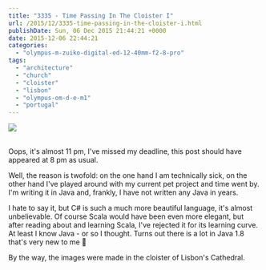 ```yaml
---
title: "3335 - Time Passing In The Cloister I"
url: /2015/12/3335-time-passing-in-the-cloister-i.html
publishDate: Sun, 06 Dec 2015 21:44:21 +0000
date: 2015-12-06 22:44:21
categories: 
  - "olympus-m-zuiko-digital-ed-12-40mm-f2-8-pro"
tags: 
  - "architecture"
  - "church"
  - "cloister"
  - "lisbon"
  - "olympus-om-d-e-m1"
  - "portugal"
---
```

<div class="container">
<div class="center"><a target="_blank" href="https://d25zfm9zpd7gm5.cloudfront.net/1200x1200/2015/20150903_111050_lr.jpg"><img class="webfeedsFeaturedVisual" src="https://d25zfm9zpd7gm5.cloudfront.net/0600x0600/2015/20150903_111050_lr.jpg" /></a></div>
</div>
<br />

Oops, it's almost 11&nbsp;pm, I've missed my deadline, this post should have appeared at 8&nbsp;pm as usual.

<a target="_blank" href="https://d25zfm9zpd7gm5.cloudfront.net/1200x1200/2015/20150903_111547_lr.jpg"><img style="margin: 0pt 0px 0pt 10px; float: right;" src="https://d25zfm9zpd7gm5.cloudfront.net/0150x0150/2015/20150903_111547_lr.jpg" alt="" border="0" /></a> Well, the reason is twofold: on the one hand I am technically sick, on the other hand I've played around with my current pet project and time went by. I'm writing it in Java and, frankly, I have not written any Java in years.

<a target="_blank" href="https://d25zfm9zpd7gm5.cloudfront.net/1200x1200/2015/20150903_111132_lr.jpg"><img style="margin: 0pt 10px 0pt 0px; float: left;" src="https://d25zfm9zpd7gm5.cloudfront.net/0150x0150/2015/20150903_111132_lr.jpg" alt="" border="0" /></a> I hate to say it, but C# is such a much more beautiful language, it's almost unbelievable. Of course Scala would have been even more elegant, but after reading about and learning Scala, I've rejected it for its learning curve. At least I know Java - or so I thought. Turns out there is a lot in Java 1.8 that's very new to me 🙂

By the way, the images were made in the cloister of Lisbon's Cathedral.
